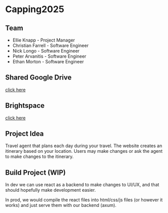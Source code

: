 # Capping2025
## Team
* Ellie Knapp - Project Manager
* Christian Farrell - Software Engineer
* Nick Longo - Software Engineer
* Peter Arvanitis - Software Engineer
* Ethan Morton - Software Engineer
## Shared Google Drive
[click here](https://drive.google.com/drive/folders/1qaL4QgcQqS9PJ1wRcjRkr2MEaM80OV9i)
## Brightspace
[click here](https://brightspace.marist.edu/d2l/home/57958)
## Project Idea
Travel agent that plans each day during your travel. The website creates an itinerary based on your location. Users may make changes or ask the agent to make changes to the itinerary.
## Build Project (WIP)
In dev we can use react as a backend to make changes to UI/UX, and that should hopefully make development easier.

In prod, we would compile the react files into html/css/js files (or however it works) and just serve them with our backend (axum).